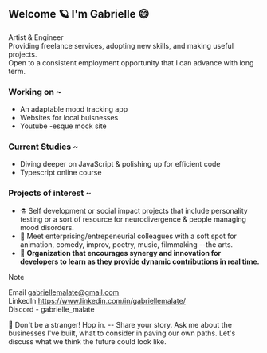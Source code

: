 ##  Welcome 🪐 I'm Gabrielle 😄

Artist & Engineer  
Providing freelance services, adopting new skills, and making useful projects.  
Open to a consistent employment opportunity that I can advance with long term. 

### Working on ~
- An adaptable mood tracking app
- Websites for local buisnesses 
- Youtube -esque mock site
  
### Current Studies ~
- Diving deeper on JavaScript & polishing up for efficient code
- Typescript online course

### Projects of interest ~ 
- ⚗️ Self development or social impact projects that include personality testing or a sort of resource for neurodivergence & people managing mood disorders.
- 🐸 Meet enterprising/entrepeneurial colleagues with a soft spot for animation, comedy, improv, poetry, music, filmmaking --the arts.
- 🤝 **Organization that encourages synergy and innovation for developers to learn as they provide dynamic contributions in real time.**

> [!NOTE]
> Email gabriellemalate@gmail.com  
> LinkedIn https://www.linkedin.com/in/gabriellemalate/  
> Discord - gabrielle_malate

🌟 Don't be a stranger! Hop in. -- Share your story. Ask me about the businesses I've built, what to consider in paving our own paths. Let's discuss what we think the future could look like.

